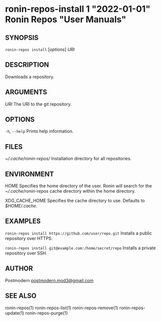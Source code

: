 # ronin-repos-install 1 "2022-01-01" Ronin Repos "User Manuals"

## SYNOPSIS

`ronin-repos install` [*options*] *URI*

## DESCRIPTION

Downloads a repository.

## ARGUMENTS

*URI*
	The URI to the git repository.

## OPTIONS

`-h`, `--help`
  Prints help information.

## FILES

*~/.cache/ronin-repos/*
	Installation directory for all repositories.

## ENVIRONMENT

HOME
	Specifies the home directory of the user. Ronin will search for the
	*~/.cache/ronin-repos* cache directory within the home directory.

XDG_CACHE_HOME
  Specifies the cache directory to use. Defaults to *$HOME/.cache*.

## EXAMPLES

`ronin-repos install https://github.com/user/repo.git`
	Installs a public repository over HTTPS.

`ronin-repos install git@example.com:/home/secret/repo`
	Installs a private repository over SSH.

## AUTHOR

Postmodern <postmodern.mod3@gmail.com>

## SEE ALSO

ronin-repos(1) ronin-repos-list(1) ronin-repos-remove(1) ronin-repos-update(1) ronin-repos-purge(1)
